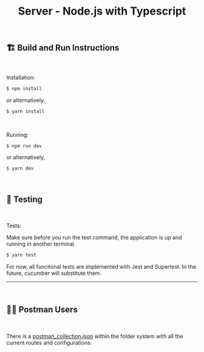 <h1 align="center"><strong>Server - Node.js with Typescript</strong></h1>
<br/>

<h2>🏗 <strong>Build and Run Instructions</strong></h2>
<br>
<p>Installation:</p>

```javascript
$ npm install
```

<p>or alternatively,</p>

```javascript
$ yarn install
```

<br>
<p>Running:</p>

```javascript
$ npm run dev
```

<p>or alternatively,</p>

```javascript
$ yarn dev
```

<br>

<h2>🥒 <strong>Testing</strong></h2>
<br>
<p>Tests:<p>

Make sure before you run the test command, the application is up and running in another terminal.

```javascript
$ yarn test
```

For now, all funcitonal tests are implemented with Jest and Supertest. In the future, cucumber will substitute them.

<hr>
<br>

<h2>🧑‍🚀 <strong>Postman Users</strong></h2>

<br/>

<p>There is a <a href="./postman_collection.json">postman_collection.json</a> within the folder system with all the current routes and configurations.</p>
